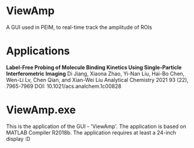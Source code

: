 # ViewAmp
A GUI used in PEIM, to real-time track the amplitude of ROIs

# Applications
<b>Label-Free Probing of Molecule Binding Kinetics Using Single-Particle Interferometric Imaging</b>
Di Jiang, Xiaona Zhao, Yi-Nan Liu, Hai-Bo Chen, Wen-Li Lv, Chen Qian, and Xian-Wei Liu
Analytical Chemistry 2021 93 (22), 7965-7969
DOI: 10.1021/acs.analchem.1c00828

# ViewAmp.exe
This is the application of the GUI - 'ViewAmp'.
The application is based on MATLAB Compiler R2018b.
The application requires at least a 24-inch display :D
